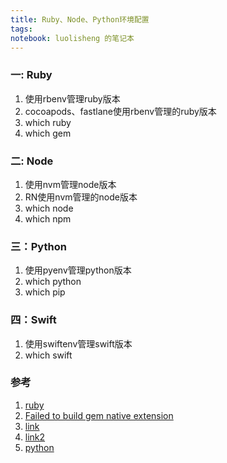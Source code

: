 ```yaml
---
title: Ruby、Node、Python环境配置
tags: 
notebook: luolisheng 的笔记本
---
```


### 一: Ruby ###

1. 使用rbenv管理ruby版本
2. cocoapods、fastlane使用rbenv管理的ruby版本
3. which ruby
4. which gem

### 二: Node ###

1. 使用nvm管理node版本
2. RN使用nvm管理的node版本
3. which node
4. which npm

### 三：Python ###

1. 使用pyenv管理python版本
2. which python
3. which pip

### 四：Swift ###

1. 使用swiftenv管理swift版本
2. which swift

### 参考 ###

1. [ruby](https://zhuanlan.zhihu.com/p/147537112)
2. [Failed to build gem native extension](https://support.circleci.com/hc/en-us/articles/360035866534-Since-switching-to-Xcode-11-you-receive-Failed-to-build-gem-native-extension-)
3. [link](https://blog.csdn.net/a892445213/article/details/104837529)
4. [link2](https://blog.csdn.net/qq_14920635/article/details/104983322)
5. [python](https://zhuanlan.zhihu.com/p/36402791)
